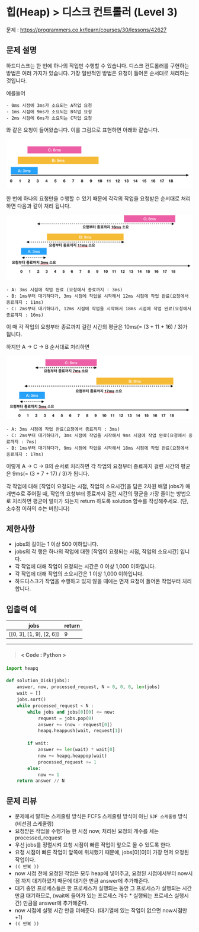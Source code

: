 # 힙(Heap) > 디스크 컨트롤러 (Level 3)
문제 : https://programmers.co.kr/learn/courses/30/lessons/42627

## 문제 설명
하드디스크는 한 번에 하나의 작업만 수행할 수 있습니다. 디스크 컨트롤러를 구현하는 방법은 여러 가지가 있습니다. 가장 일반적인 방법은 요청이 들어온 순서대로 처리하는 것입니다.

예를들어

    - 0ms 시점에 3ms가 소요되는 A작업 요청
    - 1ms 시점에 9ms가 소요되는 B작업 요청
    - 2ms 시점에 6ms가 소요되는 C작업 요청
    
와 같은 요청이 들어왔습니다. 이를 그림으로 표현하면 아래와 같습니다.

<img src="../images/diskController1.png">

한 번에 하나의 요청만을 수행할 수 있기 때문에 각각의 작업을 요청받은 순서대로 처리하면 다음과 같이 처리 됩니다.

<img src="../images/diskController2.png">

    - A: 3ms 시점에 작업 완료 (요청에서 종료까지 : 3ms)
    - B: 1ms부터 대기하다가, 3ms 시점에 작업을 시작해서 12ms 시점에 작업 완료(요청에서 종료까지 : 11ms)
    - C: 2ms부터 대기하다가, 12ms 시점에 작업을 시작해서 18ms 시점에 작업 완료(요청에서 종료까지 : 16ms)

이 때 각 작업의 요청부터 종료까지 걸린 시간의 평균은 10ms(= (3 + 11 + 16) / 3)가 됩니다.

하지만 A → C → B 순서대로 처리하면

<img src="../images/diskController3.png">

    - A: 3ms 시점에 작업 완료(요청에서 종료까지 : 3ms)
    - C: 2ms부터 대기하다가, 3ms 시점에 작업을 시작해서 9ms 시점에 작업 완료(요청에서 종료까지 : 7ms)
    - B: 1ms부터 대기하다가, 9ms 시점에 작업을 시작해서 18ms 시점에 작업 완료(요청에서 종료까지 : 17ms)

이렇게 A → C → B의 순서로 처리하면 각 작업의 요청부터 종료까지 걸린 시간의 평균은 9ms(= (3 + 7 + 17) / 3)가 됩니다.

각 작업에 대해 [작업이 요청되는 시점, 작업의 소요시간]을 담은 2차원 배열 jobs가 매개변수로 주어질 때, 작업의 요청부터 종료까지 걸린 시간의 평균을 가장 줄이는 방법으로 처리하면 평균이 얼마가 되는지 return 하도록 solution 함수를 작성해주세요. (단, 소수점 이하의 수는 버립니다)

## 제한사항
- jobs의 길이는 1 이상 500 이하입니다.
- jobs의 각 행은 하나의 작업에 대한 [작업이 요청되는 시점, 작업의 소요시간] 입니다.
- 각 작업에 대해 작업이 요청되는 시간은 0 이상 1,000 이하입니다.
- 각 작업에 대해 작업의 소요시간은 1 이상 1,000 이하입니다.
- 하드디스크가 작업을 수행하고 있지 않을 때에는 먼저 요청이 들어온 작업부터 처리합니다.

## 입출력 예

| jobs | return |
| --- | --- | 
| [[0, 3], [1, 9], [2, 6]] | 9 |

____

> #### < Code : Python >
```python
import heapq

def solution_Disk(jobs):
    answer, now, processed_request, N = 0, 0, 0, len(jobs)
    wait = []
    jobs.sort()
    while processed_request < N :
        while jobs and jobs[0][0] <= now:
            request = jobs.pop(0)
            answer += (now - request[0])
            heapq.heappush(wait, request[1])

        if wait:
            answer += len(wait) * wait[0]
            now += heapq.heappop(wait)
            processed_request += 1
        else:
            now += 1
    return answer // N
```

## 문제 리뷰
- 문제에서 말하는 스케줄링 방식은 FCFS 스케줄링 방식이 아닌 `SJF 스케줄링` 방식 (비선점 스케줄링)
- 요청받은 작업을 수행가능 한 시점 now, 처리된 요청의 개수를 세는 processed_request
- 우선 jobs를 정렬시켜 요청 시점이 빠른 작업이 앞으로 올 수 있도록 한다.
- 요청 시점이 빠른 작업이 앞쪽에 위치했기 때문에, jobs[0][0]이 가장 먼저 요청된 작업이다.
- `(( 반복 ))`
- now 시점 전에 요청된 작업은 모두 heap에 넣어주고, 요청된 시점에서부터 now시점 까지 대기하였기 때문에 대기한 만큼 answer에 추가해준다.
- 대기 중인 프로세스들은 한 프로세스가 실행되는 동안 그 프로세스가 실행되는 시간만큼 대기하므로, (wait에 들어가 있는 프로세스 개수 * 실행되는 프로세스 실행시간) 만큼을 answer에 추가해준다.
- now 시점에 실행 시간 만큼 더해준다. (대기열에 있는 작업이 없으면 now시점만 +1)
- `(( 반복 ))`